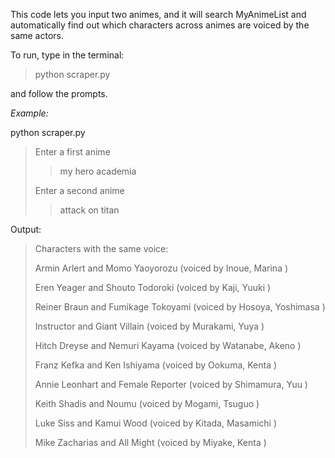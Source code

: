 This code lets you input two animes, and it will search MyAnimeList and
automatically find out which characters across animes are voiced by the
same actors.

To run, type in the terminal:

> python scraper.py 

and follow the prompts.

*Example:*

python scraper.py

> Enter a first anime
> > my hero academia
> 
> Enter a second anime
> > attack on titan

Output:
>  Characters with the same voice:
> 
>  Armin Arlert and Momo Yaoyorozu (voiced by Inoue, Marina )
>
>  Eren Yeager and Shouto Todoroki (voiced by Kaji, Yuuki )
>
>  Reiner Braun and Fumikage Tokoyami (voiced by Hosoya, Yoshimasa )
>
>  Instructor and Giant Villain (voiced by Murakami, Yuya )
>
>  Hitch Dreyse and Nemuri Kayama (voiced by Watanabe, Akeno )
>
>  Franz Kefka and Ken Ishiyama (voiced by Ookuma, Kenta )
>
>  Annie Leonhart and Female Reporter (voiced by Shimamura, Yuu )
>
>  Keith Shadis and Noumu (voiced by Mogami, Tsuguo )
>
>  Luke Siss and Kamui Wood (voiced by Kitada, Masamichi )
>
>  Mike Zacharias and All Might (voiced by Miyake, Kenta )
